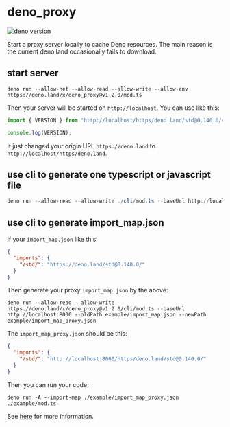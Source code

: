 # deno_proxy

[![deno version](https://img.shields.io/badge/deno-^1.20.6-blue?logo=deno)](https://github.com/denoland/deno)

Start a proxy server locally to cache Deno resources. The main reason is the
current deno land occasionally fails to download.

## start server

```
deno run --allow-net --allow-read --allow-write --allow-env https://deno.land/x/deno_proxy@v1.2.0/mod.ts
```

Then your server will be started on `http://localhost`. You can use like this:

```ts
import { VERSION } from "http://localhost/https/deno.land/std@0.140.0/version.ts";

console.log(VERSION);
```

It just changed your origin URL `https://deno.land` to
`http://localhost/https/deno.land`.

## use cli to generate one typescript or javascript file

```powershell
deno run --allow-read --allow-write ./cli/mod.ts --baseUrl http://localhost:8000 --oldPath example/deps.ts --newPath example/deps_proxy.ts
```

## use cli to generate import_map.json

If your `import_map.json` like this:

```json
{
  "imports": {
    "/std/": "https://deno.land/std@0.140.0/"
  }
}
```

Then generate your proxy `import_map.json` by the above:

```
deno run --allow-read --allow-write https://deno.land/x/deno_proxy@v1.2.0/cli/mod.ts --baseUrl http://localhost:8000 --oldPath example/import_map.json --newPath example/import_map_proxy.json
```

The `import_map_proxy.json` should be this:

```json
{
  "imports": {
    "/std/": "http://localhost:8000/https/deno.land/std@0.140.0/"
  }
}
```

Then you can run your code:

```
deno run -A --import-map ./example/import_map_proxy.json ./example/mod.ts
```

See [here](https://deno.land/manual@v1.15.3/npm_nodejs/import_maps) for more
information.
